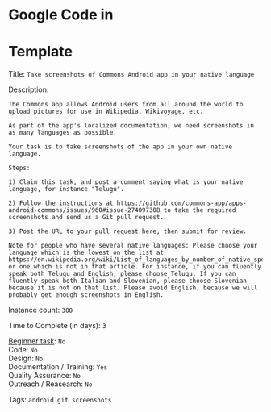 # Google Code in

# Template

Title: `Take screenshots of Commons Android app in your native language`

Description:
```
The Commons app allows Android users from all around the world to upload pictures for use in Wikipedia, Wikivoyage, etc.

As part of the app's localized documentation, we need screenshots in as many languages as possible.

Your task is to take screenshots of the app in your own native language.

Steps:

1) Claim this task, and post a comment saying what is your native language, for instance "Telugu".

2) Follow the instructions at https://github.com/commons-app/apps-android-commons/issues/960#issue-274097308 to take the required screenshots and send us a Git pull request.

3) Post the URL to your pull request here, then submit for review.

Note for people who have several native languages: Please choose your language which is the lowest on the list at https://en.wikipedia.org/wiki/List_of_languages_by_number_of_native_speakers, or one which is not in that article. For instance, if you can fluently speak both Telugu and English, please choose Telugu. If you can fluently speak both Italian and Slovenian, please choose Slovenian because it is not on that list. Please avoid English, because we will probably get enough screenshots in English.
```

Instance count: `300`

Time to Complete (in days): `3`

[Beginner task](https://developers.google.com/open-source/gci/faq#what_is_a_beginner_task): `No`  
Code: `No`  
Design: `No`  
Documentation / Training: `Yes`  
Quality Assurance: `No`  
Outreach / Reasearch: `No`

Tags: `android git screenshots`

